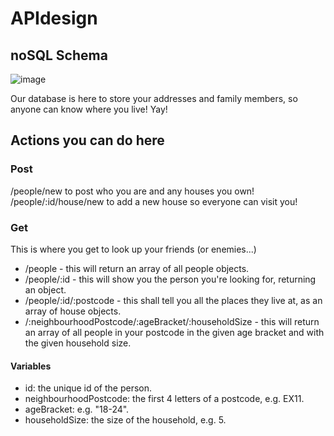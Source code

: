 # APIdesign

## noSQL Schema
![image](https://user-images.githubusercontent.com/63236951/144217697-a2fdb44c-871a-4666-9f01-887fe23902d8.png)

Our database is here to store your addresses and family members, so anyone can know where you live! Yay!

## Actions you can do here
### Post
/people/new to post who you are and any houses you own!
/people/:id/house/new to add a new house so everyone can visit you!

### Get
This is where you get to look up your friends (or enemies...)
* /people - this will return an array of all people objects.
* /people/:id - this will show you the person you're looking for, returning an object.
* /people/:id/:postcode - this shall tell you all the places they live at, as an array of house objects.
* /:neighbourhoodPostcode/:ageBracket/:householdSize - this will return an array of all people in your postcode in the given age bracket and with the given household size.

#### Variables
* id: the unique id of the person.
* neighbourhoodPostcode: the first 4 letters of a postcode, e.g. EX11.
* ageBracket: e.g. "18-24".
* householdSize: the size of the household, e.g. 5.
